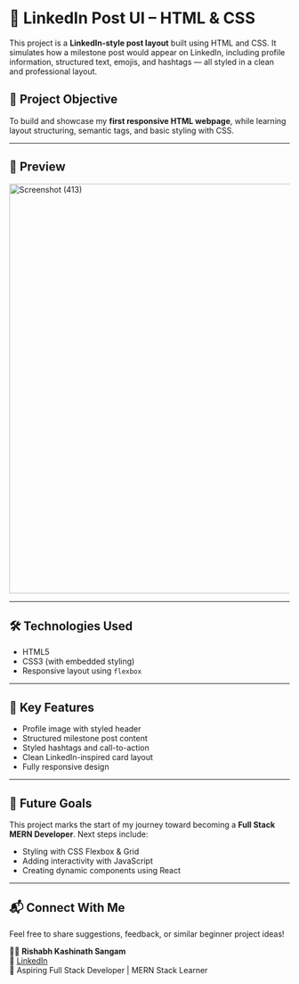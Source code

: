 # 🚀 LinkedIn Post UI – HTML & CSS

This project is a **LinkedIn-style post layout** built using HTML and CSS. It simulates how a milestone post would appear on LinkedIn, including profile information, structured text, emojis, and hashtags — all styled in a clean and professional layout.

## 🧠 Project Objective

To build and showcase my **first responsive HTML webpage**, while learning layout structuring, semantic tags, and basic styling with CSS.

---

## 📸 Preview
<img width="889" height="735" alt="Screenshot (413)" src="https://github.com/user-attachments/assets/a26fe16d-68ed-4a90-97a9-1b151e89b7c9" />





---
## 🛠️ Technologies Used
- HTML5
- CSS3 (with embedded styling)
- Responsive layout using `flexbox`
---

## 📌 Key Features
- Profile image with styled header
- Structured milestone post content
- Styled hashtags and call-to-action
- Clean LinkedIn-inspired card layout
- Fully responsive design
---

## 🚀 Future Goals
This project marks the start of my journey toward becoming a **Full Stack MERN Developer**. Next steps include:
- Styling with CSS Flexbox & Grid
- Adding interactivity with JavaScript
- Creating dynamic components using React
---

## 📬 Connect With Me
Feel free to share suggestions, feedback, or similar beginner project ideas!

👨‍💻 **Rishabh Kashinath Sangam**  
🔗 [LinkedIn](www.linkedin.com/in/rishabh-sangam-5a37b4370)  
💼 Aspiring Full Stack Developer | MERN Stack Learner  
